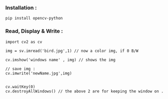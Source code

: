 ### Installation : 
```
pip install opencv-python
```

### Read, Display & Write : 
```
import cv2 as cv

img = sv.imread('bird.jpg',1) // now a color img, if 0 B/W

cv.imshow('windows name' , img) // shows the img

// save img :
cv.imwrite('newName.jpg',img)


cv.waitKey(0)
cv.destroyAllWindows() // the above 2 are for keeping the window on .

```

